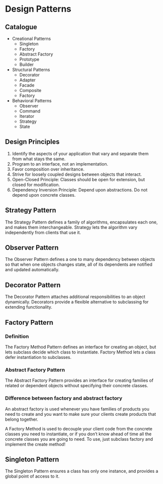 # Design Patterns

## Catalogue

- Creational Patterns
  - Singleton
  - Factory
  - Abstract Factory
  - Prototype
  - Builder
- Structural Patterns
  - Decorator
  - Adapter
  - Facade
  - Composite
  - Factory
- Behavioral Patterns
  - Observer
  - Command
  - Iterator
  - Strategy
  - State

## Design Principles

1. Identify the aspects of your application that vary and separate them from what stays the same.
2. Program to an interface, not an implementation.
3. Favor composition over inheritance.
4. Strive for loosely coupled designs between objects that interact.
5. Open-Closed Principle: Classes should be open for extension, but closed for modification.
6. Dependency Inversion Principle: Depend upon abstractions. Do not depend upon concrete classes.

## Strategy Pattern

The Strategy Pattern defines a family of algorithms, encapsulates each one, and makes them interchangeable. Strategy lets the algorithm vary independently from clients that use it.

## Observer Pattern

The Observer Pattern defines a one to many dependency between objects so that when one objects changes state, all of its dependents are notified and updated automatically.

## Decorator Pattern

The Decorator Pattern attaches additional responsibilities to an object dynamically. Decorators provide a flexible
alternative to subclassing for extending functionality.

## Factory Pattern

### Definition

The Factory Method Pattern defines an interface for creating an object, but lets subclass decide which class to instantiate. Factory Method lets a class defer instantiation to subclasses.

### Abstract Factory Pattern

The Abstract Factory Pattern provides an interface for creating families of related or dependent objects without specifying their concrete classes.

### Difference between factory and abstract factory

An abstract factory is used whenever you have families of products you need to create and you want to make sure your clients create products that belong together.

A Factory Method is used to decouple your client code from the concrete classes you need to instantiate, or if you don’t know ahead of time all the concrete classes you are going to need. To use, just subclass factory and implement the create method!

## Singleton Pattern

The Singleton Pattern ensures a class has only one instance, and provides a global point of access to it.